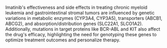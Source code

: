 Imatinib's effectiveness and side effects in treating chronic myeloid leukemia and gastrointestinal stromal tumors are influenced by genetic variations in metabolic enzymes (CYP3A4, CYP3A5), transporters (ABCB1, ABCG2), and absorption/distribution genes (SLC22A1, SLCO1A2). Additionally, mutations in target proteins like BCR-ABL and KIT also affect the drug's efficacy, highlighting the need for genotyping these genes to optimize treatment outcomes and personalize therapy.